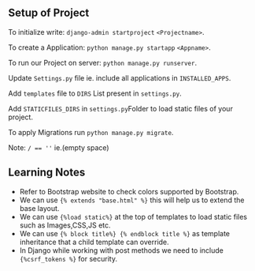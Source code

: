 ## Setup of Project
To initialize write: `django-admin startproject` `<Projectname>`.

To create a Application: `python manage.py startapp` `<Appname>`.

To run our Project on server: `python manage.py runserver`.

Update `Settings.py` file ie. include all applications in `INSTALLED_APPS`.

Add `templates` file to `DIRS` List present in `settings.py`.

Add `STATICFILES_DIRS` in `settings.py`Folder to load static files of your project.

To apply Migrations run `python manage.py migrate`.

Note: `/ == ''`  ie.(empty space)

## Learning Notes
- Refer to Bootstrap website to check colors supported by Bootstrap.
- We can use `{% extends "base.html" %}` this will help us to extend the base layout.
- We can use `{%load static%}` at the top of templates to load static files such as Images,CSS,JS etc.
- We can use `{% block title%} {% endblock title %}` as template inheritance that a child template can override.
- In Django while working with post methods we need to include `{%csrf_tokens %}` for security.